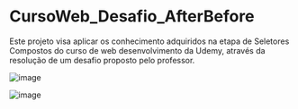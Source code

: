 # CursoWeb_Desafio_AfterBefore
Este projeto visa aplicar os conhecimento adquiridos na etapa de Seletores Compostos do curso de web desenvolvimento da Udemy, através da resolução de um desafio proposto pelo professor.

![image](https://github.com/LeonardoSanga/Udemy_Desafio_AfterBefore/assets/100099053/25afe8df-d8d5-42e2-9542-3854ce0cd48d)

![image](https://github.com/LeonardoSanga/Udemy_Desafio_AfterBefore/assets/100099053/f0a060c2-cb9f-4a28-9a22-e1e125aa738f)
